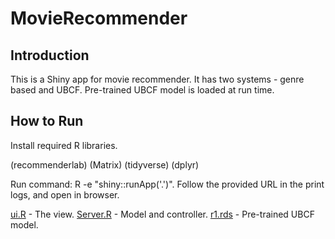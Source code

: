 # MovieRecommender
## Introduction
This is a Shiny app for movie recommender. It has two systems - genre based and UBCF. Pre-trained UBCF model is loaded at run time.

## How to Run
Install required R libraries.  

(recommenderlab)
(Matrix)
(tidyverse)
(dplyr)

Run command: R -e "shiny::runApp('.')". 
Follow the provided URL in the print logs, and open in browser.

[ui.R](ui.R) - The view.
[Server.R](server.R) - Model and controller.
[r1.rds](r1.rds) - Pre-trained UBCF model.

